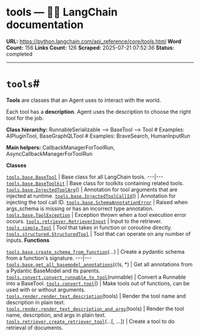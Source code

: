 # tools — 🦜🔗 LangChain  documentation

**URL:** https://python.langchain.com/api_reference/core/tools.html
**Word Count:** 156
**Links Count:** 126
**Scraped:** 2025-07-21 07:52:36
**Status:** completed

---

# `tools`\#

**Tools** are classes that an Agent uses to interact with the world.

Each tool has a **description**. Agent uses the description to choose the right tool for the job.

**Class hierarchy:**               RunnableSerializable --> BaseTool --> <name>Tool  # Examples: AIPluginTool, BaseGraphQLTool                                           <name>      # Examples: BraveSearch, HumanInputRun     

**Main helpers:**               CallbackManagerForToolRun, AsyncCallbackManagerForToolRun     

**Classes**

[`tools.base.BaseTool`](https://python.langchain.com/api_reference/core/tools/langchain_core.tools.base.BaseTool.html#langchain_core.tools.base.BaseTool "langchain_core.tools.base.BaseTool") | Base class for all LangChain tools.   ---|---   [`tools.base.BaseToolkit`](https://python.langchain.com/api_reference/core/tools/langchain_core.tools.base.BaseToolkit.html#langchain_core.tools.base.BaseToolkit "langchain_core.tools.base.BaseToolkit") | Base class for toolkits containing related tools.   [`tools.base.InjectedToolArg`](https://python.langchain.com/api_reference/core/tools/langchain_core.tools.base.InjectedToolArg.html#langchain_core.tools.base.InjectedToolArg "langchain_core.tools.base.InjectedToolArg")\(\) | Annotation for tool arguments that are injected at runtime.   [`tools.base.InjectedToolCallId`](https://python.langchain.com/api_reference/core/tools/langchain_core.tools.base.InjectedToolCallId.html#langchain_core.tools.base.InjectedToolCallId "langchain_core.tools.base.InjectedToolCallId")\(\) | Annotation for injecting the tool call ID.   [`tools.base.SchemaAnnotationError`](https://python.langchain.com/api_reference/core/tools/langchain_core.tools.base.SchemaAnnotationError.html#langchain_core.tools.base.SchemaAnnotationError "langchain_core.tools.base.SchemaAnnotationError") | Raised when args\_schema is missing or has an incorrect type annotation.   [`tools.base.ToolException`](https://python.langchain.com/api_reference/core/tools/langchain_core.tools.base.ToolException.html#langchain_core.tools.base.ToolException "langchain_core.tools.base.ToolException") | Exception thrown when a tool execution error occurs.   [`tools.retriever.RetrieverInput`](https://python.langchain.com/api_reference/core/tools/langchain_core.tools.retriever.RetrieverInput.html#langchain_core.tools.retriever.RetrieverInput "langchain_core.tools.retriever.RetrieverInput") | Input to the retriever.   [`tools.simple.Tool`](https://python.langchain.com/api_reference/core/tools/langchain_core.tools.simple.Tool.html#langchain_core.tools.simple.Tool "langchain_core.tools.simple.Tool") | Tool that takes in function or coroutine directly.   [`tools.structured.StructuredTool`](https://python.langchain.com/api_reference/core/tools/langchain_core.tools.structured.StructuredTool.html#langchain_core.tools.structured.StructuredTool "langchain_core.tools.structured.StructuredTool") | Tool that can operate on any number of inputs.      **Functions**

[`tools.base.create_schema_from_function`](https://python.langchain.com/api_reference/core/tools/langchain_core.tools.base.create_schema_from_function.html#langchain_core.tools.base.create_schema_from_function "langchain_core.tools.base.create_schema_from_function")\(...\) | Create a pydantic schema from a function's signature.   ---|---   [`tools.base.get_all_basemodel_annotations`](https://python.langchain.com/api_reference/core/tools/langchain_core.tools.base.get_all_basemodel_annotations.html#langchain_core.tools.base.get_all_basemodel_annotations "langchain_core.tools.base.get_all_basemodel_annotations")\(cls, \*\) | Get all annotations from a Pydantic BaseModel and its parents.   [`tools.convert.convert_runnable_to_tool`](https://python.langchain.com/api_reference/core/tools/langchain_core.tools.convert.convert_runnable_to_tool.html#langchain_core.tools.convert.convert_runnable_to_tool "langchain_core.tools.convert.convert_runnable_to_tool")\(runnable\) | Convert a Runnable into a BaseTool.   [`tools.convert.tool`](https://python.langchain.com/api_reference/core/tools/langchain_core.tools.convert.tool.html#langchain_core.tools.convert.tool "langchain_core.tools.convert.tool")\(\) | Make tools out of functions, can be used with or without arguments.   [`tools.render.render_text_description`](https://python.langchain.com/api_reference/core/tools/langchain_core.tools.render.render_text_description.html#langchain_core.tools.render.render_text_description "langchain_core.tools.render.render_text_description")\(tools\) | Render the tool name and description in plain text.   [`tools.render.render_text_description_and_args`](https://python.langchain.com/api_reference/core/tools/langchain_core.tools.render.render_text_description_and_args.html#langchain_core.tools.render.render_text_description_and_args "langchain_core.tools.render.render_text_description_and_args")\(tools\) | Render the tool name, description, and args in plain text.   [`tools.retriever.create_retriever_tool`](https://python.langchain.com/api_reference/core/tools/langchain_core.tools.retriever.create_retriever_tool.html#langchain_core.tools.retriever.create_retriever_tool "langchain_core.tools.retriever.create_retriever_tool")\(...\[, ...\]\) | Create a tool to do retrieval of documents.